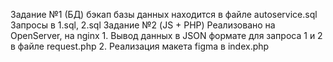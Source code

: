Задание №1 (БД)
    бэкап базы данных находится в файле autoservice.sql
    Запросы в 1.sql, 2.sql
Задание №2 (JS + PHP)
    Реализовано на OpenServer, на nginx 
    1. Вывод данных в JSON формате для запроса 1 и 2 в файле request.php 
    2. Реализация макета figma в index.php